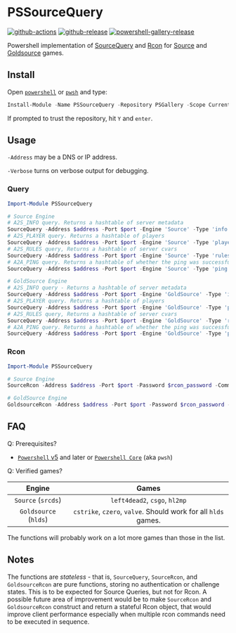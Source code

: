 # PSSourceQuery

[![github-actions](https://github.com/theohbrothers/PSSourceQuery/workflows/ci-master-pr/badge.svg)](https://github.com/theohbrothers/PSSourceQuery/actions)
[![github-release](https://img.shields.io/github/v/release/theohbrothers/PSSourceQuery?style=flat-square)](https://github.com/theohbrothers/PSSourceQuery/releases/)
[![powershell-gallery-release](https://img.shields.io/powershellgallery/v/PSSourceQuery?logo=powershell&logoColor=white&label=PSGallery&labelColor=&style=flat-square)](https://www.powershellgallery.com/packages/PSSourceQuery/)


Powershell implementation of [SourceQuery](https://developer.valvesoftware.com/wiki/Server_queries) and [Rcon](https://developer.valvesoftware.com/wiki/Source_RCON_Protocol) for [Source](https://developer.valvesoftware.com/wiki/Source) and [Goldsource](https://developer.valvesoftware.com/wiki/Goldsource) games.

## Install

Open [`powershell`](https://docs.microsoft.com/en-us/powershell/scripting/windows-powershell/install/installing-windows-powershell?view=powershell-5.1) or [`pwsh`](https://github.com/powershell/powershell#-powershell) and type:

```powershell
Install-Module -Name PSSourceQuery -Repository PSGallery -Scope CurrentUser -Verbose
```

If prompted to trust the repository, hit `Y` and `enter`.

## Usage

`-Address` may be a DNS or IP address.

`-Verbose` turns on verbose output for debugging.

### Query

```powershell
Import-Module PSSourceQuery

# Source Engine
# A2S_INFO query. Returns a hashtable of server metadata
SourceQuery -Address $address -Port $port -Engine 'Source' -Type 'info'
# A2S_PLAYER query. Returns a hashtable of players
SourceQuery -Address $address -Port $port -Engine 'Source' -Type 'players'
# A2S_RULES query, Returns a hashtable of server cvars
SourceQuery -Address $address -Port $port -Engine 'Source' -Type 'rules'
# A2A_PING query. Returns a hashtable of whether the ping was successful
SourceQuery -Address $address -Port $port -Engine 'Source' -Type 'ping'

# GoldSource Engine
# A2S_INFO query - Returns a hashtable of server metadata
SourceQuery -Address $address -Port $port -Engine 'GoldSource' -Type 'info'
# A2S_PLAYER query. Returns a hashtable of players
SourceQuery -Address $address -Port $port -Engine 'GoldSource' -Type 'players'
# A2S_RULES query, Returns a hashtable of server cvars
SourceQuery -Address $address -Port $port -Engine 'GoldSource' -Type 'rules'
# A2A_PING query. Returns a hashtable of whether the ping was successful
SourceQuery -Address $address -Port $port -Engine 'GoldSource' -Type 'ping'
```

### Rcon

```powershell
Import-Module PSSourceQuery

# Source Engine
SourceRcon -Address $address -Port $port -Password $rcon_password -Command 'status'

# GoldSource Engine
GoldsourceRcon -Address $address -Port $port -Password $rcon_password -Command 'status'
```

## FAQ

Q: Prerequisites?

- [`Powershell` v5](https://www.microsoft.com/en-us/download/details.aspx?id=50395) and later or [`Powershell Core`](https://github.com/powershell/powershell) (aka `pwsh`)

Q: Verified games?

Engine           |       Games
:---------------:|:---------------:
`Source` (`srcds`) | `left4dead2`, `csgo`, `hl2mp`
`Goldsource` (`hlds`) | `cstrike`, `czero`, `valve`. Should work for all `hlds` games.

The functions will probably work on a lot more games than those in the list.

## Notes

The functions are *stateless* - that is, `SourceQuery`, `SourceRcon`, and `GoldsourceRcon` are pure functions, storing no authentication or challenge states. This is to be expected for Source Queries, but not for Rcon. A possible future area of improvement would be to make `SourceRcon` and `GoldsourceRcon` construct and return a stateful Rcon object, that would improve client performance especially when multiple rcon commands need to be executed in sequence.
